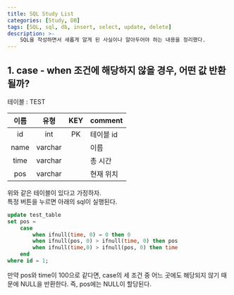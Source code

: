 ```yaml
---
title: SQL Study List
categories: [Study, DB]
tags: [SQL, sql, db, insert, select, update, delete]
description: >-
    SQL을 작성하면서 새롭게 알게 된 사실이나 알아두어야 하는 내용을 정리했다.
---
```



## 1. case - when 조건에 해당하지 않을 경우, 어떤 값 반환될까?

테이블 : TEST

| 이름  |  유형   |  KEY  | comment   |
| :---: | :-----: | :---: | :-------- |
|  id   |   int   |  PK   | 테이블 id |
| name  | varchar |       | 이름      |
| time  | varchar |       | 총 시간   |
|  pos  | varchar |       | 현재 위치 |


위와 같은 테이블이 있다고 가정하자.<br/>
특정 버튼을 누르면 아래의 sql이 실행된다.

```sql
update test_table
set pos =
	case
		when ifnull(time, 0) = 0 then 0
		when ifnull(pos, 0) > ifnull(time, 0) then pos
		when ifnull(time,0) > ifnull(pos, 0) then time
    end
where id = 1;
```

만약 pos와 time이 100으로 같다면, case의 세 조건 중 어느 곳에도 해당되지 않기 때문에 NULL을 반환한다. 즉, pos에는 NULL이 할당된다.

